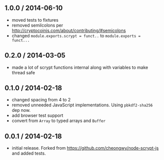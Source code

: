 1.0.0 / 2014-06-10
------------------
- moved tests to fixtures
- removed semilcolons per http://cryptocoinjs.com/about/contributing/#semicolons
- changed `module.exports.scrypt = funct..` to `module.exports = funct...`


0.2.0 / 2014-03-05
------------------
- made a lot of scrypt functions internal along with variables to make thread safe

0.1.0 / 2014-02-18
------------------
- changed spacing from 4 to 2
- removed unneeded JavaScript implementations. Using `pbkdf2-sha256` dep now.
- add browser test support
- convert from `Array` to typed arrays and `Buffer`

0.0.1 / 2014-02-18
------------------
- initial release. Forked from https://github.com/cheongwy/node-scrypt-js and added tests.